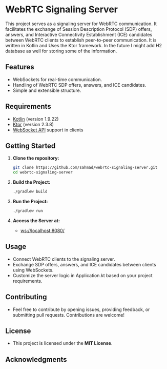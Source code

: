 # WebRTC Signaling Server

This project serves as a signaling server for WebRTC communication. It facilitates the exchange of Session Description Protocol (SDP) offers, answers, and Interactive Connectivity Establishment (ICE) candidates between WebRTC clients to establish peer-to-peer communication.
It is written in Kotlin and Uses the Ktor framework. In the future I might add H2 database as well for storing some of the information.

## Features

- WebSockets for real-time communication.
- Handling of WebRTC SDP offers, answers, and ICE candidates.
- Simple and extensible structure.

## Requirements

- [Kotlin](https://kotlinlang.org/) (version 1.9.22)
- [Ktor](https://ktor.io/) (version 2.3.8)
- [WebSocket API](https://developer.mozilla.org/en-US/docs/Web/API/WebSockets) support in clients

## Getting Started

1. **Clone the repository:**

    ```bash
    git clone https://github.com/sahmad/webrtc-signaling-server.git
    cd webrtc-signaling-server
    ```

2. **Build the Project:**

    ```bash
   ./gradlew build
    ```

3. **Run the Project:**

    ```bash
   ./gradlew run
    ```
   
4. **Access the Server at:**

    - [ws://localhost:8080/](ws://localhost:8080/)

## Usage
- Connect WebRTC clients to the signaling server.
- Exchange SDP offers, answers, and ICE candidates between clients using WebSockets.
- Customize the server logic in Application.kt based on your project requirements.

## Contributing
- Feel free to contribute by opening issues, providing feedback, or submitting pull requests. Contributions are welcome!

## License
- This project is licensed under the **MIT License**.

## Acknowledgments
